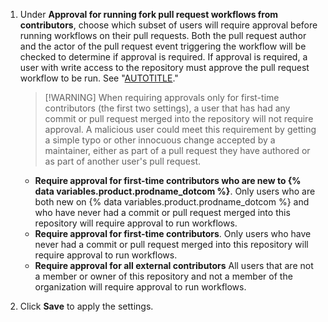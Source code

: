 1. Under **Approval for running fork pull request workflows from contributors**, choose which subset of users will require approval before running workflows on their pull requests. Both the pull request author and the actor of the pull request event triggering the workflow will be checked to determine if approval is required. If approval is required, a user with write access to the repository must approve the pull request workflow to be run. See "[AUTOTITLE](/actions/managing-workflow-runs-and-deployments/managing-workflow-runs/approving-workflow-runs-from-public-forks)."

   >[!WARNING] When requiring approvals only for first-time contributors (the first two settings), a user that has had any commit or pull request merged into the repository will not require approval. A malicious user could meet this requirement by getting a simple typo or other innocuous change accepted by a maintainer, either as part of a pull request they have authored or as part of another user's pull request.

   * **Require approval for first-time contributors who are new to {% data variables.product.prodname_dotcom %}**. Only users who are both new on {% data variables.product.prodname_dotcom %} and who have never had a commit or pull request merged into this repository will require approval to run workflows.  
   * **Require approval for first-time contributors**. Only users who have never had a commit or pull request merged into this repository will require approval to run workflows.
   * **Require approval for all external contributors** All users that are not a member or owner of this repository and not a member of the organization will require approval to run workflows.

1. Click **Save** to apply the settings.
